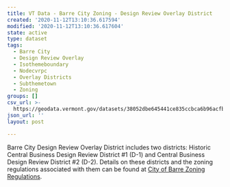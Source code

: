 ```yaml
---
title: VT Data - Barre City Zoning - Design Review Overlay District
created: '2020-11-12T13:10:36.617594'
modified: '2020-11-12T13:10:36.617604'
state: active
type: dataset
tags:
  - Barre City
  - Design Review Overlay
  - Isothemeboundary
  - Nodecvrpc
  - Overlay Districts
  - Subthemetown
  - Zoning
groups: []
csv_url: >-
  https://geodata.vermont.gov/datasets/38052dbe645441ce835ccbca6b96acfb_0.csv?outSR=%7B%22latestWkid%22%3A3857%2C%22wkid%22%3A102100%7D
json_url: ''
layout: post

---
```

<div>Barre City Design Review Overlay District includes two districts: Historic Central Business Design Review District #1 (D-1) and Central Business Design Review District #2 (D-2). Details on these districts and the zoning regulations associated with them can be found at <a href='https://www.barrecity.org/client_media/files/Clerk/charter_and_ordinances/ZONING%20ORDINANCE%2008-21-2017%20FINAL.pdf' rel='nofollow ugc' target='_blank'>City of Barre Zoning Regulations</a>.</div><div><br /></div>
